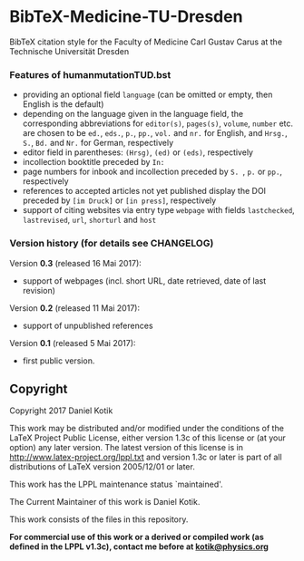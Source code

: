 # BibTeX-Medicine-TU-Dresden
BibTeX citation style for the Faculty of Medicine Carl Gustav Carus at the 
Technische Universität Dresden

### Features of humanmutationTUD.bst
* providing an optional field ``language`` (can be omitted or empty, then English is the default)
* depending on the language given in the language field, the corresponding 
  abbreviations for ``editor(s)``, ``pages(s)``, ``volume``, ``number`` etc. are 
  chosen to be ``ed.``, ``eds.``, ``p.``, ``pp.``, ``vol.`` and ``nr.`` for English, and ``Hrsg.``, 
  ``S.``, ``Bd.`` and ``Nr.`` for German, respectively
* editor field in parentheses: ``(Hrsg)``, ``(ed)`` or ``(eds)``, respectively
* incollection booktitle preceded by ``In: ``
* page numbers for inbook and incollection preceded by ``S. ``, ``p.`` or ``pp.``, respectively
* references to accepted articles not yet published display the DOI preceded by ``[im Druck]`` or ``[in press]``, respectively
* support of citing websites via entry type ``webpage`` with fields ``lastchecked``, ``lastrevised``, ``url``, ``shorturl`` and ``host``

### Version history (for details see CHANGELOG)
Version __0.3__ (released 16 Mai 2017):
  
  * support of webpages (incl. short URL, date retrieved, date of last revision)

Version __0.2__ (released 11 Mai 2017):
  
  * support of unpublished references

Version __0.1__ (released  5 Mai 2017):
  
  * first public version.
  
  ## Copyright
  Copyright 2017 Daniel Kotik
  
  This work may be distributed and/or modified under the conditions of the LaTeX 
  Project Public License, either version 1.3c of this license or (at your option) 
  any later version. The latest version of this license is in 
  http://www.latex-project.org/lppl.txt and version 1.3c or later is part of all 
  distributions of LaTeX version 2005/12/01 or later.
  
  This work has the LPPL maintenance status `maintained'.
  
  The Current Maintainer of this work is Daniel Kotik.
  
  This work consists of the files in this repository.
  
  **For commercial use of this work or a derived or compiled work (as defined in 
  the LPPL v1.3c), contact me before at kotik@physics.org**
  
